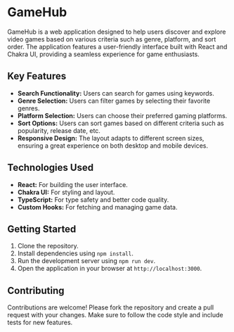 # GameHub

GameHub is a web application designed to help users discover and explore video games based on various criteria such as genre, platform, and sort order. The application features a user-friendly interface built with React and Chakra UI, providing a seamless experience for game enthusiasts.

## Key Features

- **Search Functionality:** Users can search for games using keywords.
- **Genre Selection:** Users can filter games by selecting their favorite genres.
- **Platform Selection:** Users can choose their preferred gaming platforms.
- **Sort Options:** Users can sort games based on different criteria such as popularity, release date, etc.
- **Responsive Design:** The layout adapts to different screen sizes, ensuring a great experience on both desktop and mobile devices.

## Technologies Used

- **React:** For building the user interface.
- **Chakra UI:** For styling and layout.
- **TypeScript:** For type safety and better code quality.
- **Custom Hooks:** For fetching and managing game data.

## Getting Started

1. Clone the repository.
2. Install dependencies using `npm install`.
3. Run the development server using `npm run dev`.
4. Open the application in your browser at `http://localhost:3000`.

## Contributing

Contributions are welcome! Please fork the repository and create a pull request with your changes. Make sure to follow the code style and include tests for new features.
